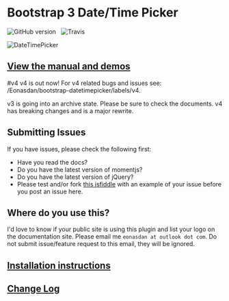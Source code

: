 # Bootstrap 3 Date/Time Picker
![GitHub version](https://badge.fury.io/gh/Eonasdan%2Fbootstrap-datetimepicker.png)&nbsp;&nbsp;&nbsp;![Travis](https://travis-ci.org/Eonasdan/bootstrap-datetimepicker.svg?branch=development)

![DateTimePicker](http://i.imgur.com/nfnvh5g.png)

## [View the manual and demos](http://eonasdan.github.io/bootstrap-datetimepicker/)

#v4
v4 is out now! For v4 related bugs and issues see: /Eonasdan/bootstrap-datetimepicker/labels/v4.

v3 is going into an archive state. Please be sure to check the documents. v4 has breaking changes and is a major rewrite.

## Submitting Issues
If you have issues, please check the following first:
* Have you read the docs? 
* Do you have the latest version of momentjs?
* Do you have the latest version of jQuery?
* Please test and/or fork [this jsfiddle](http://jsfiddle.net/Eonasdan/0Ltv25o8/) with an example of your issue before you post an issue here. 

## Where do you use this?
I'd love to know if your public site is using this plugin and list your logo on the documentation site. Please email me `eonasdan at outlook dot com`. Do not submit issue/feature request to this email, they will be ignored.

## [Installation instructions](https://github.com/Eonasdan/bootstrap-datetimepicker/wiki/Installation)

## [Change Log](https://github.com/Eonasdan/bootstrap-datetimepicker/wiki/Version-4-changelog)